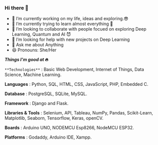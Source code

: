 ### Hi there 👋


- 🔭 I’m currently working on my life, ideas and exploring.😎
- 🌱 I’m currently trying to learn almost everything 🤣
- 👯 I’m looking to collaborate with people focued on exploring Deep Learning, Quantum and AI  😈
- 🤔 I’m looking for help with new projects on Deep Learning
- 💬 Ask me about Anything
- 😄 Pronouns: She/Her
 


**_Things I'm good at_ 🔥**

`**Technologies**`      : Basic Web Development, Internet of Things, Data Science, Machine Learning.

**Languages**          : Python, SQL, HTML, CSS, JavaScript, PHP, Embedded C.

**Database**           : PostgreSQL, SQLite, MySQL.

**Framework**          : Django and Flask.

**Libraries & Tools**  : Selenium, API, Tableau, NumPy, Pandas, Scikit-Learn, Matplotlib, Seaborn, Tensorflow, Keras, openCV. 

**Boards**             : Arduino UNO, NODEMCU Esp8266, NodeMCU ESP32. 

**Platforms**          : Godaddy, Arduino IDE, Xampp.



